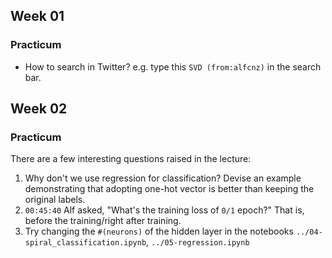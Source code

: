 

## Week 01
### Practicum
- How to search in Twitter? e.g. type this `SVD (from:alfcnz)` in the search bar.




## Week 02
### Practicum
There are a few interesting questions raised in the lecture:

01. Why don't we use regression for classification? Devise an example demonstrating
that adopting one-hot vector is better than keeping the original labels.
02. `00:45:40` Alf asked, "What's the training loss of `0/1` epoch?" That is, before the training/right after training.
03. Try changing the `#(neurons)` of the hidden layer in the notebooks `../04-spiral_classification.ipynb`, `../05-regression.ipynb`


